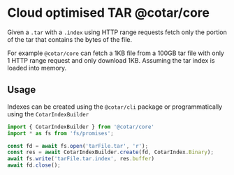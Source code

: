 # Cloud optimised TAR @cotar/core


Given a `.tar` with a `.index` using HTTP range requests fetch only the portion of the tar that contains the bytes of the file.

For example `@cotar/core` can fetch a 1KB file from a 100GB tar file with only 1 HTTP range request and only download 1KB. Assuming the tar index is loaded into memory.


## Usage

Indexes can be created using the `@cotar/cli` package or programmatically using the `CotarIndexBuilder`

```typescript
import { CotarIndexBuilder } from '@cotar/core'
import * as fs from 'fs/promises';

const fd = await fs.open('tarFile.tar', 'r');
const res = await CotarIndexBuilder.create(fd, CotarIndex.Binary);
await fs.write('tarFile.tar.index', res.buffer)
await fd.close();
```